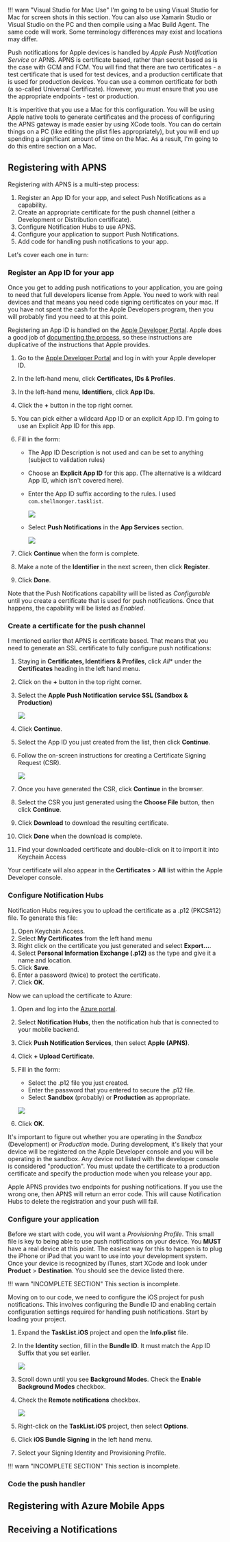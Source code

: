 !!! warn "Visual Studio for Mac Use"
    I'm going to be using Visual Studio for Mac for screen shots in this section.  You can also use Xamarin Studio 
    or Visual Studio on the PC and then compile using a Mac Build Agent.  The same code will work.  Some terminology
    differences may exist and locations may differ.

Push notifications for Apple devices is handled by _Apple Push Notification Service_ or APNS.  APNS is certificate
based, rather than secret based as is the case with GCM and FCM.  You will find that there are two certificates -
a test certificate that is used for test devices, and a production certificate that is used for production devices.
You can use a common certificate for both (a so-called Universal Certificate).  However, you must ensure that you
use the appropriate endpoints - test or production.

It is imperitive that you use a Mac for this configuration.  You will be using Apple native tools to generate
certificates and the process of configuring the APNS gateway is made easier by using XCode tools.  You can do
certain things on a PC (like editing the plist files appropriately), but you will end up spending a significant
amount of time on the Mac.  As a result, I'm going to do this entire section on a Mac.

## Registering with APNS

Registering with APNS is a multi-step process:

1.  Register an App ID for your app, and select Push Notifications as a capability.
2.  Create an appropriate certificate for the push channel (either a Development or Distribution certificate).
3.  Configure Notification Hubs to use APNS.
4.  Configure your application to support Push Notifications.
5.  Add code for handling push notifications to your app.

Let's cover each one in turn:

### Register an App ID for your app

Once you get to adding push notifications to your application, you are going to need that full developers license
from Apple.  You need to work with real devices and that means you need code signing certificates on your mac.  If
you have not spent the cash for the Apple Developers program, then you will probably find you need to at this 
point.

Registering an App ID is handled on the [Apple Developer Portal][1].  Apple does a good job of [documenting the process][2],
so these instructions are duplicative of the instructions that Apple provides.

1. Go to the [Apple Developer Portal][1] and log in with your Apple developer ID.
2. In the left-hand menu, click **Certificates, IDs & Profiles**.
3. In the left-hand menu, **Identifiers**, click **App IDs**.
4. Click the **+** button in the top right corner.
5. You can pick either a wildcard App ID or an explicit App ID.  I'm going to use an Explicit App ID for this app.
6. Fill in the form:
    * The App ID Description is not used and can be set to anything (subject to validation rules)
    * Choose an **Explicit App ID** for this app.  (The alternative is a wildcard App ID, which isn't covered here).
    * Enter the App ID suffix according to the rules.  I used `com.shellmonger.tasklist`.

        ![][img1]

    * Select **Push Notifications** in the **App Services** section.

        ![][img2]

7. Click **Continue** when the form is complete.
8. Make a note of the **Identifier** in the next screen, then click **Register**.
9. Click **Done**.

Note that the Push Notifications capability will be listed as _Configurable_ until you create a certificate that
is used for push notifications.  Once that happens, the capability will be listed as _Enabled_.

### Create a certificate for the push channel

I mentioned earlier that APNS is certificate based.  That means that you need to generate an SSL certificate to
fully configure push notifications:

1.  Staying in **Certificates, Identifiers & Profiles**, click *All** under the **Certificates** heading in the left hand menu.
2.  Click on the **+** button in the top right corner.
3.  Select the **Apple Push Notification service SSL (Sandbox & Production)**

    ![][img3]

4.  Click **Continue**.
5.  Select the App ID you just created from the list, then click **Continue**.
6.  Follow the on-screen instructions for creating a Certificate Signing Request (CSR).

    ![][img4]

7.  Once you have generated the CSR, click **Continue** in the browser.
8.  Select the CSR you just generated using the **Choose File** button, then click **Continue**.
9.  Click **Download** to download the resulting certificate.
10. Click **Done** when the download is complete.
11. Find your downloaded certificate and double-click on it to import it into Keychain Access

Your certificate will also appear in the **Certificates** > **All** list within the Apple Developer console.

### Configure Notification Hubs

Notification Hubs requires you to upload the certificate as a .p12 (PKCS#12) file.  To generate this file:

1. Open Keychain Access.
2. Select **My Certificates** from the left hand menu
3. Right click on the certificate you just generated and select **Export...**.
4. Select **Personal Information Exchange (.p12)** as the type and give it a name and location.  
5. Click **Save**.
6. Enter a password (twice) to protect the certificate.
7. Click **OK**.

Now we can upload the certificate to Azure:

1. Open and log into the [Azure portal].
2. Select **Notification Hubs**, then the notification hub that is connected to your mobile backend.
3. Click **Push Notification Services**, then select **Apple (APNS)**.
4. Click **+ Upload Certificate**.
5. Fill in the form:
    * Select the .p12 file you just created.
    * Enter the password that you entered to secure the .p12 file.
    * Select **Sandbox** (probably) or **Production** as appropriate.

    ![][img5]

6. Click **OK**.

It's important to figure out whether you are operating in the _Sandbox_ (Development) or _Production_ mode.  During 
development, it's likely that your device will be registered on the Apple Developer console and you will be 
operating in the sandbox.  Any device not listed with the developer console is considered "production".  You 
must update the certificate to a production certificate and specify the production mode when you release your app.  

Apple APNS provides two endpoints for pushing notifications.  If you use the wrong one, then APNS will return an
error code.  This will cause Notification Hubs to delete the registration and your push will fail.

### Configure your application

Before we start with code, you will want a _Provisioning Profile_.  This small file is key to being able to
use push notifications on your device.  You **MUST** have a real device at this point.  The easiest way for
this to happen is to plug the iPhone or iPad that you want to use into your development system.  Once your
device is recognized by iTunes, start XCode and look under **Product** > **Destination**.  You should see
the device listed there.

!!! warn "INCOMPLETE SECTION"
    This section is incomplete.

Moving on to our code, we need to configure the iOS project for push notifications.  This involves configuring
the Bundle ID and enabling certain configuration settings required for handling push notifications.  Start by
loading your project.  

1. Expand the **TaskList.iOS** project and open the **Info.plist** file.
2. In the **Identity** section, fill in the **Bundle ID**.  It must match the App ID Suffix that you set earlier.

    ![][img6]

3. Scroll down until you see **Background Modes**.  Check the **Enable Background Modes** checkbox.
4. Check the **Remote notifications** checkbox.

    ![][img7]

5. Right-click on the **TaskList.iOS** project, then select **Options**.
6. Click **iOS Bundle Signing** in the left hand menu.
7. Select your Signing Identity and Provisioning Profile.

!!! warn "INCOMPLETE SECTION"
    This section is incomplete.

### Code the push handler

## Registering with Azure Mobile Apps

## Receiving a Notifications

<!-- Images -->
[img1]: ./img/push-ios-1.PNG
[img2]: ./img/push-ios-2.PNG
[img3]: ./img/push-ios-3.PNG
[img4]: ./img/push-ios-4.PNG
[img5]: ./img/push-ios-5.PNG
[img6]: ./img/push-ios-6.PNG
[img7]: ./img/push-ios-7.PNG

<!-- Links -->
[Azure portal]: https;//portal.azure.com/
[1]: http://developer.apple.com/account
[2]: https://developer.apple.com/library/content/documentation/IDEs/Conceptual/AppDistributionGuide/MaintainingProfiles/MaintainingProfiles.html#//apple_ref/doc/uid/TP40012582-CH30-SW991
[3]: https://developer.apple.com/library/content/documentation/IDEs/Conceptual/AppDistributionGuide/MaintainingProfiles/MaintainingProfiles.html
